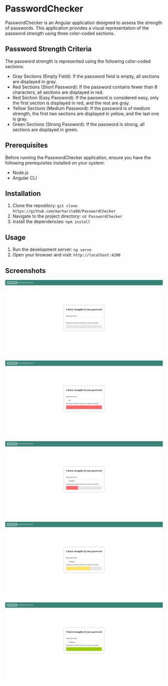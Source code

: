 # PasswordChecker

PasswordChecker is an Angular application designed to assess the strength of passwords. This application provides a visual representation of the password strength using three color-coded sections.

## Password Strength Criteria

The password strength is represented using the following color-coded sections:

- Gray Sections (Empty Field): If the password field is empty, all sections are displayed in gray.
- Red Sections (Short Password): If the password contains fewer than 8 characters, all sections are displayed in red.
- Red Section (Easy Password): If the password is considered easy, only the first section is displayed in red, and the rest are gray.
- Yellow Sections (Medium Password): If the password is of medium strength, the first two sections are displayed in yellow, and the last one is gray.
- Green Sections (Strong Password): If the password is strong, all sections are displayed in green.

## Prerequisites

Before running the PasswordChecker application, ensure you have the following prerequisites installed on your system:

- Node.js
- Angular CLI

## Installation

1. Clone the repository: `git clone https://github.com/marharita08/PasswordChecker`
2. Navigate to the project directory: `cd PasswordChecker`
3. Install the dependencies: `npm install`

## Usage

1. Run the development server: `ng serve`
2. Open your browser and visit: `http://localhost:4200`

## Screenshots

![Screenshot 1](screenshots/Screenshot_1.png)
![Screenshot 2](screenshots/Screenshot_2.png)
![Screenshot 3](screenshots/Screenshot_3.png)
![Screenshot 4](screenshots/Screenshot_4.png)
![Screenshot 5](screenshots/Screenshot_5.png)
